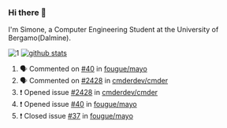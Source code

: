 ### Hi there 👋

I'm Simone, a Computer Engineering Student at the University of Bergamo(Dalmine).

![1](https://github-readme-stats.vercel.app/api/top-langs/?username=SudatiSimone&theme=white-blue) [![github stats](https://github-readme-stats.vercel.app/api?username=SudatiSimone&theme=white-blue)](https://github.com/anuraghazra/github-readme-stats)

<!--START_SECTION:activity-->
1. 🗣 Commented on [#40](https://github.com/fougue/mayo/issues/40) in [fougue/mayo](https://github.com/fougue/mayo)
2. 🗣 Commented on [#2428](https://github.com/cmderdev/cmder/issues/2428) in [cmderdev/cmder](https://github.com/cmderdev/cmder)
3. ❗️ Opened issue [#2428](https://github.com/cmderdev/cmder/issues/2428) in [cmderdev/cmder](https://github.com/cmderdev/cmder)
4. ❗️ Opened issue [#40](https://github.com/fougue/mayo/issues/40) in [fougue/mayo](https://github.com/fougue/mayo)
5. ❗️ Closed issue [#37](https://github.com/fougue/mayo/issues/37) in [fougue/mayo](https://github.com/fougue/mayo)
<!--END_SECTION:activity-->

